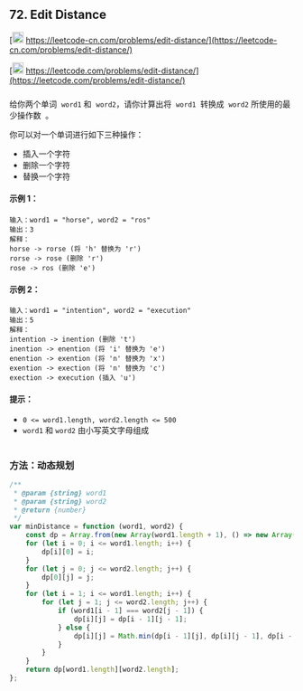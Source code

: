 ## 72. Edit Distance

[<img src="https://static.leetcode-cn.com/cn-mono-assets/production/assets/logo-dark-cn.c42314a8.svg" height="20" /> https://leetcode-cn.com/problems/edit-distance/](https://leetcode-cn.com/problems/edit-distance/)

[<img src="https://assets.leetcode.com/static_assets/public/webpack_bundles/images/logo-dark.e99485d9b.svg" height="20"/> https://leetcode.com/problems/edit-distance/](https://leetcode.com/problems/edit-distance/)

###

给你两个单词  `word1` 和  `word2`，请你计算出将  `word1`  转换成  `word2` 所使用的最少操作数  。

你可以对一个单词进行如下三种操作：

-   插入一个字符
-   删除一个字符
-   替换一个字符

#### 示例 1：

```
输入：word1 = "horse", word2 = "ros"
输出：3
解释：
horse -> rorse (将 'h' 替换为 'r')
rorse -> rose (删除 'r')
rose -> ros (删除 'e')
```

#### 示例 2：

```
输入：word1 = "intention", word2 = "execution"
输出：5
解释：
intention -> inention (删除 't')
inention -> enention (将 'i' 替换为 'e')
enention -> exention (将 'n' 替换为 'x')
exention -> exection (将 'n' 替换为 'c')
exection -> execution (插入 'u')
```

#### 提示：

-   `0 <= word1.length, word2.length <= 500`
-   `word1` 和 `word2` 由小写英文字母组成

#

### 方法：动态规划

```js
/**
 * @param {string} word1
 * @param {string} word2
 * @return {number}
 */
var minDistance = function (word1, word2) {
    const dp = Array.from(new Array(word1.length + 1), () => new Array(word2.length + 1));
    for (let i = 0; i <= word1.length; i++) {
        dp[i][0] = i;
    }
    for (let j = 0; j <= word2.length; j++) {
        dp[0][j] = j;
    }
    for (let i = 1; i <= word1.length; i++) {
        for (let j = 1; j <= word2.length; j++) {
            if (word1[i - 1] === word2[j - 1]) {
                dp[i][j] = dp[i - 1][j - 1];
            } else {
                dp[i][j] = Math.min(dp[i - 1][j], dp[i][j - 1], dp[i - 1][j - 1]) + 1;
            }
        }
    }
    return dp[word1.length][word2.length];
};
```
